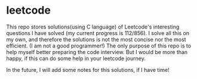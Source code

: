 # leetcode
This repo stores solutions(using C language) of Leetcode's interesting questions I have solved (my current progress is 112/856). 
I solve all this on my own, and therefore the solutions is not the most concise nor the most efficient.
(I am not a good programmer!)
The only purpose of this repo is to help myself better preparing the code interview.
But I would be more than happy, if this can do some help in your leetcode journey.

In the future, I will add some notes for this solutions, if I have time!
